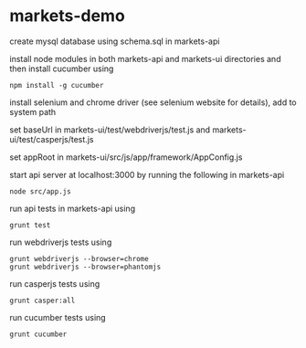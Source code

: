 markets-demo
============

create mysql database using schema.sql in markets-api

install node modules in both markets-api and markets-ui directories and then install cucumber using

    npm install -g cucumber

install selenium and chrome driver (see selenium website for details), add to system path

set baseUrl in markets-ui/test/webdriverjs/test.js and markets-ui/test/casperjs/test.js

set appRoot in markets-ui/src/js/app/framework/AppConfig.js

start api server at localhost:3000 by running the following in markets-api

    node src/app.js

run api tests in markets-api using

    grunt test

run webdriverjs tests using

    grunt webdriverjs --browser=chrome
    grunt webdriverjs --browser=phantomjs
    
run casperjs tests using

    grunt casper:all
    
run cucumber tests using

    grunt cucumber